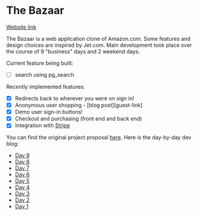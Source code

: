 # The Bazaar

[Website link][heroku]

[heroku]: http://www.the-bazaar.xyz/

The Bazaar is a web application clone of Amazon.com. Some features and design choices are inspired by Jet.com. Main development took place over the course of 9 "business" days and 2 weekend days.

Current feature being built:
- [ ] search using pg_search

Recently implemented features:
- [x] Redirects back to wherever you were on sign in!
- [x] Anonymous user shopping - [blog post][guest-link]
- [x] Demo user sign-in buttons!
- [x] Checkout and purchasing (front end and back end)
- [x] Integration with [Stripe][stripe-link]

You can find the original project proposal [here][project-proposal].
Here is the day-by-day dev blog:
 * [Day 9][day-9]
 * [Day 8][day-8]
 * [Day 7][day-7]
 * [Day 6][day-6]
 * [Day 5][day-5]
 * [Day 4][day-4]
 * [Day 3][day-3]
 * [Day 2][day-2]
 * [Day 1][day-1]


[gues-link]: http://fpcyan.tumblr.com/post/134748563650/on-guest-accounts-and-eager-loading
[stripe-link]: https://stripe.com/

[project-proposal]: ./docs/project_proposal.md
[day-9]: http://fpcyan.tumblr.com/post/134278919430/w9d5
[day-8]: http://fpcyan.tumblr.com/post/134056134070/w9d4
[day-7]: http://fpcyan.tumblr.com/post/133972751090/w9d3
[day-6]: http://fpcyan.tumblr.com/post/133907376090/w9d2
[day-5]: http://fpcyan.tumblr.com/post/133847063980/w9d1
[day-4]: http://fpcyan.tumblr.com/post/133771899225/w8d5-d6-d7
[day-3]: http://fpcyan.tumblr.com/post/133570478060/w8d4
[day-2]: http://fpcyan.tumblr.com/post/133500995135/w8d3
[day-1]: http://fpcyan.tumblr.com/post/133442467860/w8d2
